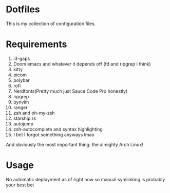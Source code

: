 # Dotfiles
This is my collection of configuration files.

# Requirements
1. i3-gaps
2. Doom emacs and whatever it depends off (fd and ripgrep I think)
3. kitty
4. picom
5. polybar
6. rofi
7. Nerdfonts(Pretty much just Sauce Code Pro honestly)
8. ripgrep
9. pynvim
10. ranger
11. zsh and oh-my-zsh
12. starship.rs
13. autojump
14. zsh-autocomplete and syntax highlighting
15. I bet I forgot something anyways lmao

And obviously the most important thing: the almighty Arch Linux!

# Usage
No automatic deployment as of right now so manual symlinking is probably your best bet

